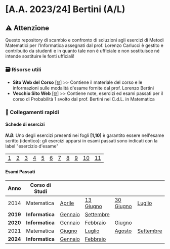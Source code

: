 # [A.A. 2023/24] Bertini (A/L)

## ⚠️ Attenzione

Questo repository di scambio e confronto di soluzioni agli esercizi di Metodi Matematici per l'Informatica assegnati dal prof. Lorenzo Carlucci è gestito e contribuito da studenti e in quanto tale non è ufficiale e non sostituisce né intende sostituire le fonti ufficiali!

### 🗃 Risorse utili
- **Sito Web del Corso** [[🌐]](https://www1.mat.uniroma1.it/people/bertini/ama/didattica/informatica/) >> Contiene il materiale del corso e le informazioni sulle modalità d'esame fornite dal prof. Lorenzo Bertini
- **Vecchio Sito Web** [[🌐]](https://www1.mat.uniroma1.it/people/bertini/ama/didattica/probab1/) >> Contiene note, esercizi ed esami passati per il corso di Probabilità 1 svolto dal prof. Bertini nel C.d.L. in Matematica

### 🔗 Collegamenti rapidi

#### Schede di esercizi
_**N.B**_: Uno degli esercizi presenti nei fogli **[1,10]** è garantito essere nell'esame scritto (identico): gli esercizi apparsi in esami passati sono indicati con la label "esercizio d'esame"

|                                                         |                                                         |                                                         |                                                         |                                                         |                                                         |                                                         |                                                         |                                                         |                                                          |                                                          |
|---------------------------------------------------------|---------------------------------------------------------|---------------------------------------------------------|---------------------------------------------------------|---------------------------------------------------------|---------------------------------------------------------|---------------------------------------------------------|---------------------------------------------------------|---------------------------------------------------------|----------------------------------------------------------|----------------------------------------------------------|
| [1](../../../discussions?discussions_q=category%3A"01") | [2](../../../discussions?discussions_q=category%3A"02") | [3](../../../discussions?discussions_q=category%3A"03") | [4](../../../discussions?discussions_q=category%3A"04") | [5](../../../discussions?discussions_q=category%3A"05") | [6](../../../discussions?discussions_q=category%3A"06") | [7](../../../discussions?discussions_q=category%3A"07") | [8](../../../discussions?discussions_q=category%3A"08") | [9](../../../discussions?discussions_q=category%3A"09") | [10](../../../discussions?discussions_q=category%3A"10") | [11](../../../discussions?discussions_q=category%3A"11") |

#### Esami Passati
| Anno     | Corso di Studi  |                                                                      |                                                                          |                                                                          |                                                                          |
|----------|-----------------|----------------------------------------------------------------------|--------------------------------------------------------------------------|--------------------------------------------------------------------------|--------------------------------------------------------------------------|
| 2014     | Matematica      | [Aprile](../../../discussions?discussions_q=label%3A"aprile+2014")   | [13 Giugno](../../../discussions?discussions_q=label%3A"13+giugno+2014") | [30 Giugno](../../../discussions?discussions_q=label%3A"30+giugno+2014") | [Luglio](../../../discussions?discussions_q=label%3A"luglio+2014")       |
| **2019** | **Informatica** | [Gennaio](../../../discussions?discussions_q=label%3A"gennaio+2019") | [Settembre](../../../discussions?discussions_q=label%3A"settembre+2019") |                                                                          |                                                                          |
| **2020** | **Informatica** | [Gennaio](../../../discussions?discussions_q=label%3A"gennaio+2020") | [Febbraio](../../../discussions?discussions_q=label%3A"febbraio+2020")   | [Giugno](../../../discussions?discussions_q=label%3A"giugno+2020")       |                                                                          | 
| 2021     | Matematica      | [Giugno](../../../discussions?discussions_q=label%3A"giugno+2021")   | [Luglio](../../../discussions?discussions_q=label%3A"luglio+2021")       | [Agosto](../../../discussions?discussions_q=label%3A"agosto+2021")       | [Settembre](../../../discussions?discussions_q=label%3A"settembre+2021") |
| **2024** | **Informatica** | [Gennaio](../../../discussions?discussions_q=label%3A"gennaio+2024") | [Febbraio](../../../discussions?discussions_q=label%3A"febbraio+2024")   |                                                                          |                                                                          |
